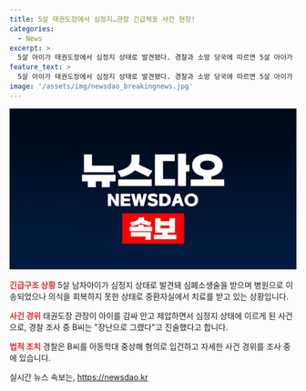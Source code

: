 ```yaml
---
title: 5살 태권도장에서 심정지…관장 긴급체포 사건 현장!
categories:
  - News
excerpt: >
  5살 아이가 태권도장에서 심정지 상태로 발견됐다. 경찰과 소방 당국에 따르면 5살 아이가 숨을 쉬지 않는다는 신고가 접수되어 출동한 당시 아이는 심정지 상태였으며, 심폐소생술을 받으며 병원으로 이송됐다. 현재 아이는 의식 회복하지 못하고 중환자실에서 치료를 받고 있다. 태권도장 관장이 아이를 감싸 안고 제압한 후 심정지 상태에 빠졌다는 것이 확인되어 경찰은 관장을 긴급체포했다. 경찰은 아동학대 중상해 혐의로 조사 중이다.
feature_text: >
  5살 아이가 태권도장에서 심정지 상태로 발견됐다. 경찰과 소방 당국에 따르면 5살 아이가 숨을 쉬지 않는다는 신고가 접수되어 출동한 당시 아이는 심정지 상태였으며, 심폐소생술을 받으며 병원으로 이송됐다. 현재 아이는 의식 회복하지 못하고 중환자실에서 치료를 받고 있다. 태권도장 관장이 아이를 감싸 안고 제압한 후 심정지 상태에 빠졌다는 것이 확인되어 경찰은 관장을 긴급체포했다. 경찰은 아동학대 중상해 혐의로 조사 중이다.
image: '/assets/img/newsdao_breakingnews.jpg'
---
```


<p><img src="/assets/img/newsdao_breakingnews.jpg" alt="firstkoreanews 속보" /></p>

<p><b><span style="color: #ee2323;">긴급구조 상황</span></b>
5살 남자아이가 심정지 상태로 발견돼 심폐소생술을 받으며 병원으로 이송되었으나 의식을 회복하지 못한 상태로 중환자실에서 치료를 받고 있는 상황입니다.</p>

<p><b><span style="color: #ee2323;">사건 경위</span></b>
태권도장 관장이 아이를 감싸 안고 제압하면서 심정지 상태에 이르게 된 사건으로, 경찰 조사 중 B씨는 "장난으로 그랬다"고 진술했다고 합니다.</p>

<p><b><span style="color: #ee2323;">법적 조치</span></b>
경찰은 B씨를 아동학대 중상해 혐의로 입건하고 자세한 사건 경위를 조사 중에 있습니다.</p>
실시간 뉴스 속보는, <a href="https://newsdao.kr" rel="dofollow">https://newsdao.kr</a>


